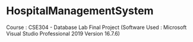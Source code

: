 # HospitalManagementSystem
Course : CSE304 - Database Lab Final Project (Software Used : Microsoft Visual Studio Professional 2019 Version 16.7.6)
